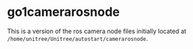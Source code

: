# go1camerarosnode

This is a version of the ros camera node files initially located at ```/home/unitree/Unitree/autostart/camerarosnode```.
